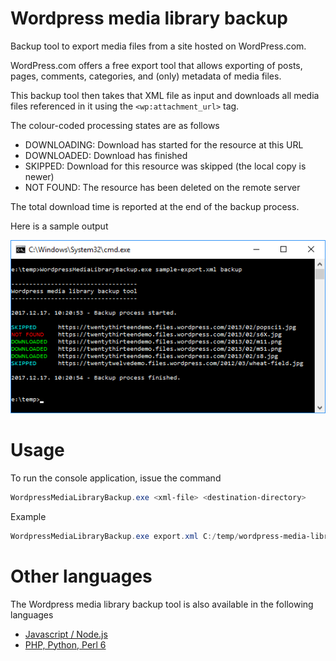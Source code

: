 # Wordpress media library backup

Backup tool to export media files from a site hosted on WordPress.com.

WordPress.com offers a free export tool that allows exporting of posts, pages, comments, categories, and (only) metadata of media files. 

This backup tool then takes that XML file as input and downloads all media files referenced in it using the `<wp:attachment_url>` tag. 

The colour-coded processing states are as follows
 - DOWNLOADING: Download has started for the resource at this URL
 - DOWNLOADED: Download has finished
 - SKIPPED: Download for this resource was skipped (the local copy is newer)
 - NOT FOUND: The resource has been deleted on the remote server

The total download time is reported at the end of the backup process.

Here is a sample output

![Sample output](https://github.com/kaisersparpick/WordpressMediaLibraryBackup/raw/master/sample-output.png)

# Usage
To run the console application, issue the command
```powershell
WordpressMediaLibraryBackup.exe <xml-file> <destination-directory>
```

Example
```powershell
WordpressMediaLibraryBackup.exe export.xml C:/temp/wordpress-media-library
```

# Other languages
The Wordpress media library backup tool is also available in the following languages
 - [Javascript / Node.js](https://www.npmjs.com/package/wordpress-media-library-backup-js)
 - [PHP, Python, Perl 6](https://github.com/kaisersparpick/wordpress-media-library-backup)
 
